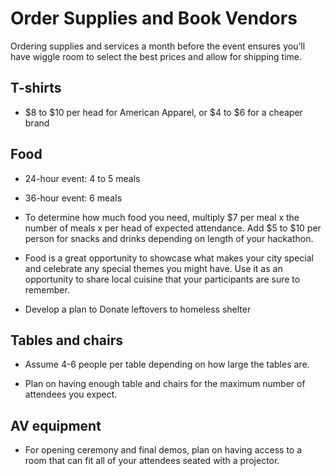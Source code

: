 # Order Supplies and Book Vendors

Ordering supplies and services a month before the event ensures you’ll have wiggle room to select the best prices and allow for shipping time.

## T-shirts

* $8 to $10 per head for American Apparel, or $4 to $6 for a cheaper brand

## Food

* 24-hour event: 4 to 5 meals

* 36-hour event: 6 meals

* To determine how much food you need, multiply $7 per meal x the number of meals x per head of expected attendance. Add $5 to $10 per person for snacks and drinks depending on length of your hackathon.

* Food is a great opportunity to showcase what makes your city special and celebrate any special themes you might have. Use it as an opportunity to share local cuisine that your participants are sure to remember.

* Develop a plan to Donate leftovers to homeless shelter

## Tables and chairs

* Assume 4-6 people per table depending on how large the tables are.

* Plan on having enough table and chairs for the maximum number of attendees you expect.

## AV equipment

* For opening ceremony and final demos, plan on having access to a room that can fit all of your attendees seated with a projector.